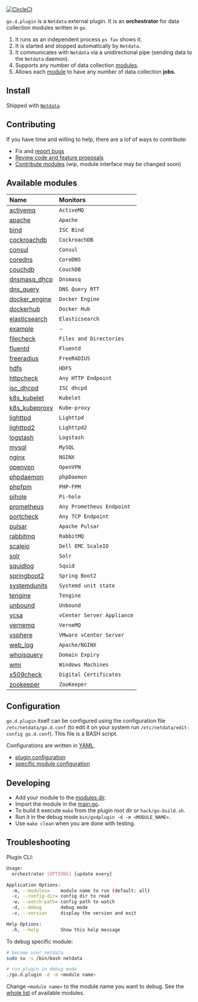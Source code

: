 

[![CircleCI](https://circleci.com/gh/netdata/go.d.plugin.svg?style=svg)](https://circleci.com/gh/netdata/go.d.plugin)

`go.d.plugin` is a `Netdata` external plugin. It is an **orchestrator** for data collection modules written in `go`.

1. It runs as an independent process `ps fax` shows it.
2. It is started and stopped automatically by `Netdata`.
3. It communicates with `Netdata` via a unidirectional pipe (sending data to the `Netdata` daemon).
4. Supports any number of data collection [modules](https://github.com/netdata/go.d.plugin/tree/master/modules).
5. Allows each [module](https://github.com/netdata/go.d.plugin/tree/master/modules) to have any number of data collection **jobs**.

## Install

Shipped with [`Netdata`](https://github.com/netdata/netdata).

## Contributing

If you have time and willing to help, there are a lof of ways to contribute:

-   Fix and [report bugs](https://github.com/netdata/go.d.plugin/issues/new)
-   [Review code and feature proposals](https://github.com/netdata/go.d.plugin/pulls)
-   [Contribute modules](https://github.com/netdata/go.d.plugin/blob/master/CONTRIBUTING.md) (wip, module interface may be changed soon)

## Available modules

| Name                                                                                      | Monitors                   |
| :---------------------------------------------------------------------------------------- | :------------------------- |
| [activemq](https://github.com/netdata/go.d.plugin/tree/master/modules/activemq)           | `ActiveMQ`                 |
| [apache](https://github.com/netdata/go.d.plugin/tree/master/modules/apache)               | `Apache`                   |
| [bind](https://github.com/netdata/go.d.plugin/tree/master/modules/bind)                   | `ISC Bind`                 |
| [cockroachdb](https://github.com/netdata/go.d.plugin/tree/master/modules/cockroachdb)     | `CockroachDB`              | 
| [consul](https://github.com/netdata/go.d.plugin/tree/master/modules/consul)               | `Consul`                   |
| [coredns](https://github.com/netdata/go.d.plugin/tree/master/modules/coredns)             | `CoreDNS`                  |
| [couchdb](https://github.com/netdata/go.d.plugin/tree/master/modules/couchdb)             | `CouchDB`                  |
| [dnsmasq_dhcp](https://github.com/netdata/go.d.plugin/tree/master/modules/dnsmasq_dhcp)   | `Dnsmasq`                  |
| [dns_query](https://github.com/netdata/go.d.plugin/tree/master/modules/dnsquery)          | `DNS Query RTT`            |
| [docker_engine](https://github.com/netdata/go.d.plugin/tree/master/modules/docker_engine) | `Docker Engine`            |
| [dockerhub](https://github.com/netdata/go.d.plugin/tree/master/modules/dockerhub)         | `Docker Hub`               |
| [elasticsearch](https://github.com/netdata/go.d.plugin/tree/master/modules/elasticsearch) | `Elasticsearch`            |
| [example](https://github.com/netdata/go.d.plugin/tree/master/modules/example)             | -                          |
| [filecheck](https://github.com/netdata/go.d.plugin/tree/master/modules/filecheck)         | `Files and Directories`    | 
| [fluentd](https://github.com/netdata/go.d.plugin/tree/master/modules/fluentd)             | `Fluentd`                  |
| [freeradius](https://github.com/netdata/go.d.plugin/tree/master/modules/freeradius)       | `FreeRADIUS`               |
| [hdfs](https://github.com/netdata/go.d.plugin/tree/master/modules/hdfs)                   | `HDFS`                     |
| [httpcheck](https://github.com/netdata/go.d.plugin/tree/master/modules/httpcheck)         | `Any HTTP Endpoint`        |
| [isc_dhcpd](https://github.com/netdata/go.d.plugin/tree/master/modules/isc_dhcpd)         | `ISC dhcpd`                |
| [k8s_kubelet](https://github.com/netdata/go.d.plugin/tree/master/modules/k8s_kubelet)     | `Kubelet`                  |
| [k8s_kubeproxy](https://github.com/netdata/go.d.plugin/tree/master/modules/k8s_kubeproxy) | `Kube-proxy`               |
| [lighttpd](https://github.com/netdata/go.d.plugin/tree/master/modules/lighttpd)           | `Lighttpd`                 |
| [lighttpd2](https://github.com/netdata/go.d.plugin/tree/master/modules/lighttpd2)         | `Lighttpd2`                |
| [logstash](https://github.com/netdata/go.d.plugin/tree/master/modules/logstash)           | `Logstash`                 |
| [mysql](https://github.com/netdata/go.d.plugin/tree/master/modules/mysql)                 | `MySQL`                    |
| [nginx](https://github.com/netdata/go.d.plugin/tree/master/modules/nginx)                 | `NGINX`                    |
| [openvpn](https://github.com/netdata/go.d.plugin/tree/master/modules/openvpn)             | `OpenVPN`                  |
| [phpdaemon](https://github.com/netdata/go.d.plugin/tree/master/modules/phpdaemon)         | `phpDaemon`                |
| [phpfpm](https://github.com/netdata/go.d.plugin/tree/master/modules/phpfpm)               | `PHP-FPM`                  |
| [pihole](https://github.com/netdata/go.d.plugin/tree/master/modules/pihole)               | `Pi-hole`                  |
| [prometheus](https://github.com/netdata/go.d.plugin/tree/master/modules/prometheus)       | `Any Prometheus Endpoint`  |
| [portcheck](https://github.com/netdata/go.d.plugin/tree/master/modules/portcheck)         | `Any TCP Endpoint`         |
| [pulsar](https://github.com/netdata/go.d.plugin/tree/master/modules/portcheck)            | `Apache Pulsar`            |
| [rabbitmq](https://github.com/netdata/go.d.plugin/tree/master/modules/rabbitmq)           | `RabbitMQ`                 |
| [scaleio](https://github.com/netdata/go.d.plugin/tree/master/modules/scaleio)             | `Dell EMC ScaleIO`         |
| [solr](https://github.com/netdata/go.d.plugin/tree/master/modules/solr)                   | `Solr`                     |
| [squidlog](https://github.com/netdata/go.d.plugin/tree/master/modules/squidlog)           | `Squid`                    |
| [springboot2](https://github.com/netdata/go.d.plugin/tree/master/modules/springboot2)     | `Spring Boot2`             |
| [systemdunits](https://github.com/netdata/go.d.plugin/tree/master/modules/systemdunits)   | `Systemd unit state`       |
| [tengine](https://github.com/netdata/go.d.plugin/tree/master/modules/tengine)             | `Tengine`                  |
| [unbound](https://github.com/netdata/go.d.plugin/tree/master/modules/unbound)             | `Unbound`                  |
| [vcsa](https://github.com/netdata/go.d.plugin/tree/master/modules/vcsa)                   | `vCenter Server Appliance` |
| [vernemq](https://github.com/netdata/go.d.plugin/tree/master/modules/vernemq)             | `VerneMQ`                  | 
| [vsphere](https://github.com/netdata/go.d.plugin/tree/master/modules/vsphere)             | `VMware vCenter Server`    |
| [web_log](https://github.com/netdata/go.d.plugin/tree/master/modules/weblog)              | `Apache/NGINX`             |
| [whoisquery](https://github.com/netdata/go.d.plugin/tree/master/modules/whoisquery)       | `Domain Expiry`            |
| [wmi](https://github.com/netdata/go.d.plugin/tree/master/modules/wmi)                     | `Windows Machines`         |
| [x509check](https://github.com/netdata/go.d.plugin/tree/master/modules/x509check)         | `Digital Certificates`     |
| [zookeeper](https://github.com/netdata/go.d.plugin/tree/master/modules/zookeeper)         | `ZooKeeper`                |

## Configuration

`go.d.plugin` itself can be configured using the configuration file `/etc/netdata/go.d.conf`
(to edit it on your system run `/etc/netdata/edit-config go.d.conf`). This file is a BASH script.

Configurations are written in [YAML](http://yaml.org/).

-   [plugin configuration](https://github.com/netdata/go.d.plugin/blob/master/config/go.d.conf)
-   [specific module configuration](https://github.com/netdata/go.d.plugin/tree/master/config/go.d)

## Developing

-   Add your module to the [modules dir](https://github.com/netdata/go.d.plugin/tree/master/modules).
-   Import the module in the [main.go](https://github.com/netdata/go.d.plugin/blob/master/cmd/godplugin/main.go).
-   To build it execute `make` from the plugin root dir or `hack/go-build.sh`.
-   Run it in the debug mode `bin/godplugin -d -m <MODULE_NAME>`.
-   Use `make clean` when you are done with testing.

## Troubleshooting

Plugin CLI:

```sh
Usage:
  orchestrator [OPTIONS] [update every]

Application Options:
  -m, --modules=    module name to run (default: all)
  -c, --config-dir= config dir to read
  -w, --watch-path= config path to watch
  -d, --debug       debug mode
  -v, --version     display the version and exit

Help Options:
  -h, --help        Show this help message
```

To debug specific module:

```sh
# become user netdata
sudo su -s /bin/bash netdata

# run plugin in debug mode
./go.d.plugin -d -m <module name>
```

Change `<module name>` to the module name you want to debug.
See the [whole list](#available-modules) of available modules.

